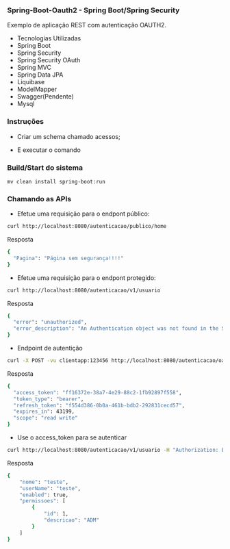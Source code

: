 ### Spring-Boot-Oauth2 - Spring Boot/Spring Security
Exemplo de aplicação REST com autenticação OAUTH2.

- Tecnologias Utilizadas
- Spring Boot
- Spring Security
- Spring Security OAuth
- Spring MVC
- Spring Data JPA
- Liquibase
- ModelMapper
- Swagger(Pendente)
- Mysql

### Instruções

- Criar um schema chamado acessos;

- E executar o comando 

### Build/Start do sistema

```
mv clean install spring-boot:run
```
### Chamando as APIs

- Efetue uma requisição para o endpont público:
```sh
curl http://localhost:8080/autenticacao/publico/home
```
Resposta
```sh
{
  "Pagina": "Página sem segurança!!!!"
}
```

- Efetue uma requisição para o endpont protegido:

```sh
curl http://localhost:8080/autenticacao/v1/usuario
```
Resposta 
```sh
{
  "error": "unauthorized",
  "error_description": "An Authentication object was not found in the SecurityContext"
}
```

- Endpoint de autentição
```sh
curl -X POST -vu clientapp:123456 http://localhost:8080/autenticacao/oauth/token -H "Accept: application/json" -d "password=123&username=teste&grant_type=password&scope=read%20write&client_secret=123456&client_id=clientapp"

```

Resposta
```sh
{
  "access_token": "ff16372e-38a7-4e29-88c2-1fb92897f558",
  "token_type": "bearer",
  "refresh_token": "f554d386-0b0a-461b-bdb2-292831cecd57",
  "expires_in": 43199,
  "scope": "read write"
}
```

- Use o access_token para se autenticar
```sh
curl http://localhost:8080/autenticacao/v1/usuario -H "Authorization: Bearer ff16372e-38a7-4e29-88c2-1fb92897f558"
```
Resposta 
```sh
{
    "nome": "teste",
    "userName": "teste",
    "enabled": true,
    "permissoes": [
        {
            "id": 1,
            "descricao": "ADM"
        }
    ]
}
```



